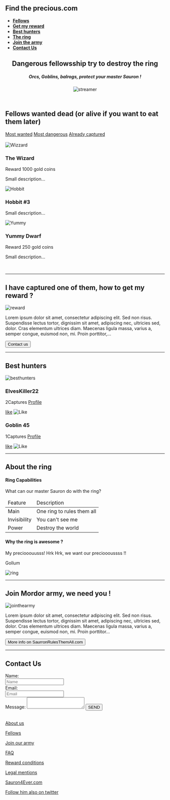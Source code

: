 <!DOCTYPE html>
<html lang="en">
<head>
	<title>Find the Precious</title>
	<meta charset="utf-8">
</head>
<body>
  <div class="navMenu">
	  <nav class="navBar">
        <h1><b>Find the precious.com</b></h1>
		  <ul>
				<li><a href="#Fellows"><b>Fellows</b></a></li>
	      <li><a href="#Getmyreward"><b>Get my reward</b></a></li>
	      <li><a href="#Besthunters"><b>Best hunters</b></a></li>
        <li><a href="#Thering"><b>The ring</b></a></li>
        <li><a href="#Jointhearmy"><b>Join the army</b></a></li>
	      <li><a href="#ContactUs"><b>Contact Us</b></a></li>
       </ul>
		</nav>
  </div>
  <header>
  	  <div class="streamer"> 
        <h2>Dangerous fellowsship try to destroy the ring<br></h2>
        <h5>Orcs, Goblins, balrogs, protect your master Sauron !</h5>
        <img src="http://via.placeholder.com/140x140" alt="streamer">
      </div>
   </header>
  
  <section>
     <nav>
        <h2 id="Fellows">Fellows wanted dead (or alive if you want to eat them later)</h2>
          <a href="">Most wanted</a>
			    <a href="">Most dangerous</a>
			    <a href="">Already captured</a>
			    <br/><br/>
     </nav>
       <div> 
        <article>
          <img src="https://via.placeholder.com/200x200.png?" alt="Wizzard">
          <h3>The Wizard</h3>
          <p>Reward 1000 gold coins</p>
          <p>Small description...</p></article>
         <article><img src="https://via.placeholder.com/200x200.png?text=DEAD" alt="Hobbit">
          <h3>Hobbit #3</h3>
          <p>Small description...</p></article>
         <article><img src="https://via.placeholder.com/200x200.png?" alt="Yummy">
          <h3>Yummy Dwarf</h3>
          <p>Reward 250 gold coins</p>
          <p>Small description...</p></article>
         <br>
     </div>
  </section>
  
  <hr />
  <section>
    <h2 id="Getmyreward">I have captured one of them, how to get my reward ?</h2>
      <img src="https://via.placeholder.com/140x140.png?text=140x140" alt="reward">
      <p>Lorem ipsum dolor sit amet, consectetur adipiscing elit. Sed non risus. Suspendisse lectus tortor, dignissim sit amet, adipiscing nec, ultricies sed, dolor. Cras elementum ultrices diam. Maecenas ligula massa, varius a, semper congue, euismod non, mi. Proin porttitor,...</p>
      <button>Contact us</button>
    <br/>
    <hr/>
    
  </section>
  <section>
    <h2 id="Besthunters">Best hunters</h2>
    <img src="https://via.placeholder.com/70x70.png?text=70x70" alt="besthunters">
    <h3>ElvesKiller22</h3>
      <p>2Captures <a href="lienprofile">Profile</a></p>
      <a href="lienprofile">like</a>
      <img src="http://via.placeholder.com/" alt="Like">
    <h3>Goblin 45</h3>
      <p>1Captures <a href="lienprofile">Profile</a></p>
      <a href="lienprofile">like</a>
      <img src="http://via.placeholder.com/" alt="Like">
      <hr/>
  </section>
  <section>
    <h2 id="Thering">About the ring</h2>
    <div>
      <h4>Ring Capabilities</h4>
      <p>What can our master Sauron do with the ring?</p>
      <table style="width:75%">
        <thead>
          <tr>
            <td>Feature</td>
            <td>Description</td>
          </tr>
        </thead>
        <tbody>
          <tr>
            <td>Main</td><td>One ring to rules them all</td>
          </tr>
          <tr>
            <td>Invisibility</td><td>You can't see me</td>
          </tr>
          <tr>
            <td>Power</td><td>Destroy the world</td>
          </tr>
        </tbody>
      </table>
     </div>
    <div>
      <h4>Why the ring is awesome ?</h4>
        <p>My preciooouusss! Hrk Hrk, we want our precioooussss !!</p>
        <p>Gollum</p>
        <img src="https://via.placeholder.com/110x110.png?text=110x110" alt="ring">
          <hr/>
    </div>
  </section>
  <section>
    <h2 id="Jointhearmy">Join Mordor army, we need you !</h2>
    <img src="https://via.placeholder.com/140x140.png?text=140x140" alt="jointhearmy">
    <p>Lorem ipsum dolor sit amet, consectetur adipiscing elit. Sed non risus. Suspendisse lectus tortor, dignissim sit amet, adipiscing nec, ultricies sed, dolor. Cras elementum ultrices diam. Maecenas ligula massa, varius a, semper congue, euismod non, mi. Proin porttitor...</p>
    <button>More info on SaurronRulesThemAll.com</button>
      <hr/>
  </section>
  <section>
    <h2 id="ContactUs">Contact Us</h2>
      <div class="section">
            <form>
              <label for="Name">Name:</label><br/>
                  <input type="text" name="name" placeholder="Name" id="Name" required /><br/>
              <label for="Email">Email:</label><br/>
                  <input type="Email" name="Email" placeholder="Email" id="Email" required /><br/>
              <label for="form-message">Message:</label>
                  <textarea id="form-message" name="Message"></textarea>
              <input type="Submit" value="SEND" class="Submit" />
              <br/><br/>
            </form>
       </div>
  </section>
  <footer>
    <p><a href="#">About us</a></p>
    <p><a href="#">Fellows</a></p>
    <p><a href="#">Join our army</a></p>
    <p><a href="#">FAQ</a></p>
    <p><a href="#">Reward conditions</a></p>
    <p><a href="#">Legal mentions</a></p>
    <p><a href="www.Sauron4Ever.com">Sauron4Ever.com</a></p>
    <p><a href="www.Twitter.com">Follow him also on twitter</a></p>
  </footer>  
 </body> 
</html>
